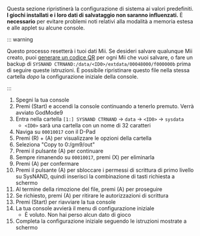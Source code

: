 Questa sezione ripristinerà la configurazione di sistema ai valori predefiniti. **I giochi installati e i loro dati di salvataggio non saranno influenzati.** È **necessario** per evitare problemi noti relativi alla modalità a memoria estesa e alle applet su alcune console.

::: warning

Questo processo resetterà i tuoi dati Mii. Se desideri salvare qualunque Mii creato, puoi [generare un codice QR](https://en-americas-support.nintendo.com/app/answers/detail/a_id/298/~/how-to-generate-a-qr-code%E2%84%A2-for-a-mii) per ogni Mii che vuoi salvare, o fare un backup di `SYSNAND CTRNAND:/data/<ID0>/extdata/00048000/f000000b` prima di seguire queste istruzioni. È possibile ripristinare questo file nella stessa cartella _dopo_ la configurazione iniziale della console.

:::

1. Spegni la tua console
2. Premi (Start) e accendi la console continuando a tenerlo premuto. Verrà avviato GodMode9
3. Entra nella cartella `[1:] SYSNAND CTRNAND` -> `data` -> `<ID0>` -> `sysdata`
    - `<ID0>` sarà una cartella con un nome di 32 caratteri
4. Naviga su `00010017` con il D-Pad
5. Premi (R) + (A) per visualizzare le opzioni della cartella
6. Seleziona "Copy to 0:/gm9/out"
7. Premi il pulsante (A) per continuare
8. Sempre rimanendo su `00010017`, premi (X) per eliminarla
9. Premi (A) per confermare
10. Premi il pulsante (A) per sbloccare i permessi di scrittura di primo livello su SysNAND, quindi inserisci la combinazione di tasti richiesta a schermo
11. Al termine della rimozione del file, premi (A) per proseguire
12. Se richiesto, premi (A) per ritirare le autorizzazioni di scrittura
13. Premi (Start) per riavviare la tua console
14. La tua console avvierà il menu di configurazione iniziale
    - È voluto. Non hai perso alcun dato di gioco
15. Completa la configurazione iniziale seguendo le istruzioni mostrate a schermo

